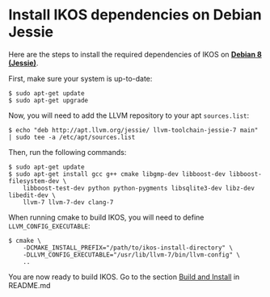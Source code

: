 Install IKOS dependencies on Debian Jessie
==========================================

Here are the steps to install the required dependencies of IKOS on **[Debian 8 (Jessie)](https://www.debian.org/releases/jessie/)**.

First, make sure your system is up-to-date:

```
$ sudo apt-get update
$ sudo apt-get upgrade
```

Now, you will need to add the LLVM repository to your apt `sources.list`:

```
$ echo "deb http://apt.llvm.org/jessie/ llvm-toolchain-jessie-7 main" | sudo tee -a /etc/apt/sources.list
```

Then, run the following commands:

```
$ sudo apt-get update
$ sudo apt-get install gcc g++ cmake libgmp-dev libboost-dev libboost-filesystem-dev \
    libboost-test-dev python python-pygments libsqlite3-dev libz-dev libedit-dev \
    llvm-7 llvm-7-dev clang-7
```

When running cmake to build IKOS, you will need to define `LLVM_CONFIG_EXECUTABLE`:

```
$ cmake \
    -DCMAKE_INSTALL_PREFIX="/path/to/ikos-install-directory" \
    -DLLVM_CONFIG_EXECUTABLE="/usr/lib/llvm-7/bin/llvm-config" \
    ..
```

You are now ready to build IKOS. Go to the section [Build and Install](../../README.md#build-and-install) in README.md
